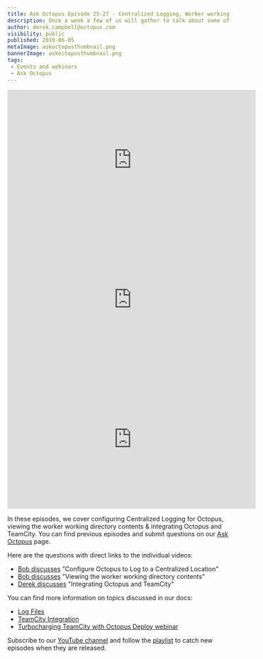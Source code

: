 ```yaml
---
title: Ask Octopus Episode 25-27 - Centralized Logging, Worker working directory contents & Octopus/TeamCity Integration
description: Once a week a few of us will gather to talk about some of the most interesting questions we have gotten over the past week and how we went about solving them.
author: derek.campbell@octopus.com
visibility: public
published: 2019-06-05
metaImage: askoctopusthumbnail.png
bannerImage: askoctopusthumbnail.png
tags:
 - Events and webinars
 - Ask Octopus
---
```


<iframe width="560" height="315" src="https://www.youtube.com/embed/nXgcSlvA9j4" frameborder="0" allowfullscreen></iframe>
<iframe width="560" height="315" src="https://www.youtube.com/embed/0MfZKf0JNbE" frameborder="0" allowfullscreen></iframe>
<iframe width="560" height="315" src="https://www.youtube.com/embed/jzvV_e3xvGE" frameborder="0" allowfullscreen></iframe>

In these episodes, we cover configuring Centralized Logging for Octopus, viewing the worker working directory contents & integrating Octopus and TeamCity. You can find previous episodes and submit questions on our [Ask Octopus](https://hello.octopus.com/ask-octopus) page.

Here are the questions with direct links to the individual videos:

- [Bob discusses](https://www.youtube.com/watch?v=nXgcSlvA9j4) "Configure Octopus to Log to a Centralized Location"
- [Bob discusses](https://www.youtube.com/watch?v=0MfZKf0JNbE) "Viewing the worker working directory contents"
- [Derek discusses](https://www.youtube.com/watch?v=jzvV_e3xvGE) "Integrating Octopus and TeamCity"

You can find more information on topics discussed in our docs:

- [Log Files](https://octopus.com/docs/support/log-files)
- [TeamCity Integration](https://octopus.com/docs/api-and-integration/teamcity)
- [Turbocharging TeamCity with Octopus Deploy webinar](https://blog.jetbrains.com/teamcity/2019/05/webinar-recording-turbocharging-teamcity-with-octopus-deploy/)

Subscribe to our [YouTube channel](https://www.youtube.com/channel/UCURDSDCwx9ZiCMcLdc8d6Uw?sub_confirmation=1) and follow the [playlist](https://www.youtube.com/playlist?list=PLAGskdGvlaw3-cd9rPiwhwfUo7kDGnOBh) to catch new episodes when they are released.